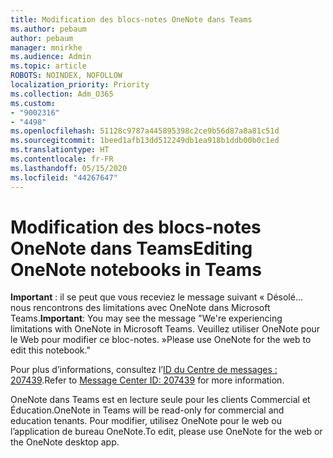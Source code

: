 ```yaml
---
title: Modification des blocs-notes OneNote dans Teams
ms.author: pebaum
author: pebaum
manager: mnirkhe
ms.audience: Admin
ms.topic: article
ROBOTS: NOINDEX, NOFOLLOW
localization_priority: Priority
ms.collection: Adm_O365
ms.custom:
- "9002316"
- "4498"
ms.openlocfilehash: 51128c9787a445895398c2ce9b56d87a8a81c51d
ms.sourcegitcommit: 1beed1afb13dd512249db1ea918b1ddb00b0c1ed
ms.translationtype: HT
ms.contentlocale: fr-FR
ms.lasthandoff: 05/15/2020
ms.locfileid: "44267647"
---
```

# <a name="editing-onenote-notebooks-in-teams"></a><span data-ttu-id="eae29-102">Modification des blocs-notes OneNote dans Teams</span><span class="sxs-lookup"><span data-stu-id="eae29-102">Editing OneNote notebooks in Teams</span></span>

<span data-ttu-id="eae29-103">**Important** : il se peut que vous receviez le message suivant « Désolé... nous rencontrons des limitations avec OneNote dans Microsoft Teams.</span><span class="sxs-lookup"><span data-stu-id="eae29-103">**Important**: You may see the message  "We're experiencing limitations with OneNote in Microsoft Teams.</span></span> <span data-ttu-id="eae29-104">Veuillez utiliser OneNote pour le Web pour modifier ce bloc-notes. »</span><span class="sxs-lookup"><span data-stu-id="eae29-104">Please use OneNote for the web to edit this notebook."</span></span>  

<span data-ttu-id="eae29-105">Pour plus d’informations, consultez l’[ID du Centre de messages : 207439](https://admin.microsoft.com/Adminportal/Home?source=applauncher#MessageCenter?id=MC207439).</span><span class="sxs-lookup"><span data-stu-id="eae29-105">Refer to [Message Center ID: 207439](https://admin.microsoft.com/Adminportal/Home?source=applauncher#MessageCenter?id=MC207439) for more information.</span></span>

<span data-ttu-id="eae29-106">OneNote dans Teams est en lecture seule pour les clients Commercial et Éducation.</span><span class="sxs-lookup"><span data-stu-id="eae29-106">OneNote in Teams will be read-only for commercial and education tenants.</span></span> <span data-ttu-id="eae29-107">Pour modifier, utilisez OneNote pour le web ou l’application de bureau OneNote.</span><span class="sxs-lookup"><span data-stu-id="eae29-107">To edit, please use OneNote for the web or the OneNote desktop app.</span></span>
